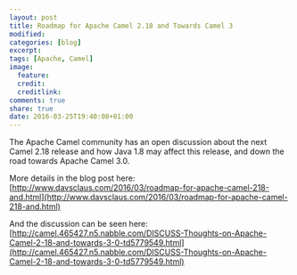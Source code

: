 ```yaml
---
layout: post
title: Roadmap for Apache Camel 2.18 and Towards Camel 3
modified:
categories: [blog]
excerpt:
tags: [Apache, Camel]
image:
  feature: 
  credit: 
  creditlink: 
comments: true
share: true
date: 2016-03-25T19:40:08+01:00
---
```


The Apache Camel community has an open discussion about the next Camel 2.18 release and how Java 1.8 may affect this release, and down the road towards Apache Camel 3.0.

More details in the blog post here: [http://www.davsclaus.com/2016/03/roadmap-for-apache-camel-218-and.html](http://www.davsclaus.com/2016/03/roadmap-for-apache-camel-218-and.html)

And the discussion can be seen here: [http://camel.465427.n5.nabble.com/DISCUSS-Thoughts-on-Apache-Camel-2-18-and-towards-3-0-td5779549.html](http://camel.465427.n5.nabble.com/DISCUSS-Thoughts-on-Apache-Camel-2-18-and-towards-3-0-td5779549.html)
